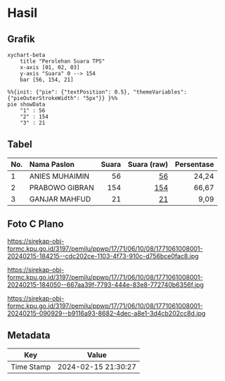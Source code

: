# Hasil

## Grafik

```mermaid
xychart-beta
    title "Perolehan Suara TPS"
    x-axis [01, 02, 03]
    y-axis "Suara" 0 --> 154
    bar [56, 154, 21]
```

```mermaid
%%{init: {"pie": {"textPosition": 0.5}, "themeVariables": {"pieOuterStrokeWidth": "5px"}} }%%
pie showData
    "1" : 56
    "2" : 154
    "3" : 21
```

## Tabel

| No. | Nama Paslon    | Suara | Suara (raw) | Persentase |
|:--- |:-------------- | -----:| -----------:| ----------:|
| 1   | ANIES MUHAIMIN | 56    | [56][p-1]   | 24,24      |
| 2   | PRABOWO GIBRAN | 154   | [154][p-2]  | 66,67      |
| 3   | GANJAR MAHFUD  | 21    | [21][p-3]   | 9,09       |


[p-1]: https://github.com/gigit-pemilu/pemilu-2024-17-bengkulu/blob/main/pilpres/hitung-suara/sub/17-bengkulu/sub/71-kota-bengkulu/sub/06-ratu-agung/sub/1008-lempuing/sub/001-tps/sub/paslon-1.txt
[p-2]: https://github.com/gigit-pemilu/pemilu-2024-17-bengkulu/blob/main/pilpres/hitung-suara/sub/17-bengkulu/sub/71-kota-bengkulu/sub/06-ratu-agung/sub/1008-lempuing/sub/001-tps/sub/paslon-2.txt
[p-3]: https://github.com/gigit-pemilu/pemilu-2024-17-bengkulu/blob/main/pilpres/hitung-suara/sub/17-bengkulu/sub/71-kota-bengkulu/sub/06-ratu-agung/sub/1008-lempuing/sub/001-tps/sub/paslon-3.txt

## Foto C Plano

https://sirekap-obj-formc.kpu.go.id/3197/pemilu/ppwp/17/71/06/10/08/1771061008001-20240215-184215--cdc202ce-1103-4f73-910c-d756bce0fac8.jpg

https://sirekap-obj-formc.kpu.go.id/3197/pemilu/ppwp/17/71/06/10/08/1771061008001-20240215-184050--667aa39f-7793-444e-83e8-772740b6356f.jpg

https://sirekap-obj-formc.kpu.go.id/3197/pemilu/ppwp/17/71/06/10/08/1771061008001-20240215-090929--b9116a93-8682-4dec-a8e1-3d4cb202cc8d.jpg


## Metadata

| Key        | Value               |
| ---------- | ------------------- |
| Time Stamp | 2024-02-15 21:30:27 |



